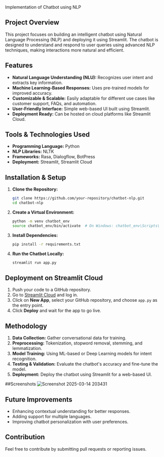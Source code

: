 Implementation of Chatbot using NLP 

## Project Overview
This project focuses on building an intelligent chatbot using Natural Language Processing (NLP) and deploying it using Streamlit. The chatbot is designed to understand and respond to user queries using advanced NLP techniques, making interactions more natural and efficient.

## Features
- **Natural Language Understanding (NLU):** Recognizes user intent and extracts key information.
- **Machine Learning-Based Responses:** Uses pre-trained models for improved accuracy.
- **Customizable & Scalable:** Easily adaptable for different use cases like customer support, FAQs, and automation.
- **User-Friendly Interface:** Simple web-based UI built using Streamlit.
- **Deployment Ready:** Can be hosted on cloud platforms like Streamlit Cloud.

## Tools & Technologies Used
- **Programming Language:** Python
- **NLP Libraries:** NLTK
- **Frameworks:** Rasa, Dialogflow, BotPress
- **Deployment:** Streamlit, Streamlit Cloud

## Installation & Setup
1. **Clone the Repository:**  
   ```sh
   git clone https://github.com/your-repository/chatbot-nlp.git
   cd chatbot-nlp
   ```
2. **Create a Virtual Environment:**  
   ```sh
   python -m venv chatbot_env
   source chatbot_env/bin/activate  # On Windows: chatbot_env\Scripts\activate
   ```
3. **Install Dependencies:**  
   ```sh
   pip install -r requirements.txt
   ```
4. **Run the Chatbot Locally:**  
   ```sh
   streamlit run app.py
   ```

## Deployment on Streamlit Cloud
1. Push your code to a GitHub repository.
2. Go to [Streamlit Cloud](https://share.streamlit.io/) and log in.
3. Click on **New App**, select your GitHub repository, and choose `app.py` as the entry point.
4. Click **Deploy** and wait for the app to go live.

## Methodology
1. **Data Collection:** Gather conversational data for training.
2. **Preprocessing:** Tokenization, stopword removal, stemming, and lemmatization.
3. **Model Training:** Using ML-based or Deep Learning models for intent recognition.
4. **Testing & Validation:** Evaluate the chatbot's accuracy and fine-tune the model.
5. **Deployment:** Deploy the chatbot using Streamlit for a web-based UI.

##Screenshots
![Screenshot 2025-03-14 203431](https://github.com/user-attachments/assets/3ab80d5a-b139-4f61-80b1-50e83880936c)


## Future Improvements
- Enhancing contextual understanding for better responses.
- Adding support for multiple languages.
- Improving chatbot personalization with user preferences.

## Contribution
Feel free to contribute by submitting pull requests or reporting issues.



